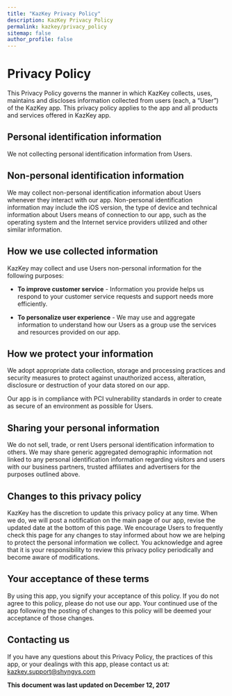 ```yaml
---
title: "KazKey Privacy Policy"
description: KazKey Privacy Policy
permalink: kazkey/privacy_policy
sitemap: false
author_profile: false
---
```


# Privacy Policy

This Privacy Policy governs the manner in which KazKey collects, uses, maintains and discloses information collected from users (each, a “User”) of the KazKey app. This privacy policy applies to the app and all products and services offered in KazKey app.

## Personal identification information

We not collecting personal identification information from Users.

## Non-personal identification information

We may collect non-personal identification information about Users whenever they interact with our app. Non-personal identification information may include the iOS version, the type of device and technical information about Users means of connection to our app, such as the operating system and the Internet service providers utilized and other similar information.

## How we use collected information

KazKey may collect and use Users non-personal information for the following purposes:

* **To improve customer service** - Information you provide helps us respond to your customer service requests and support needs more efficiently.

* **To personalize user experience** - We may use and aggregate information to understand how our Users as a group use the services and resources provided on our app.

## How we protect your information

We adopt appropriate data collection, storage and processing practices and security measures to protect against unauthorized access, alteration, disclosure or destruction of your data stored on our app.

Our app is in compliance with PCI vulnerability standards in order to create as secure of an environment as possible for Users.

## Sharing your personal information

We do not sell, trade, or rent Users personal identification information to others. We may share generic aggregated demographic information not linked to any personal identification information regarding visitors and users with our business partners, trusted affiliates and advertisers for the purposes outlined above.

## Changes to this privacy policy

KazKey has the discretion to update this privacy policy at any time. When we do, we will post a notification on the main page of our app, revise the updated date at the bottom of this page. We encourage Users to frequently check this page for any changes to stay informed about how we are helping to protect the personal information we collect. You acknowledge and agree that it is your responsibility to review this privacy policy periodically and become aware of modifications.

## Your acceptance of these terms

By using this app, you signify your acceptance of this policy. If you do not agree to this policy, please do not use our app. Your continued use of the app following the posting of changes to this policy will be deemed your acceptance of those changes.

## Contacting us

If you have any questions about this Privacy Policy, the practices of this app, or your dealings with this app, please contact us at: [kazkey.support@shyngys.com](mailto://kazkey.support@shyngys.com)

**This document was last updated on December 12, 2017**
